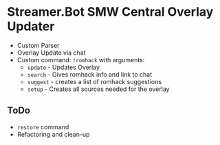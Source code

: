 # Streamer.Bot SMW Central Overlay Updater

* Custom Parser
* Overlay Update via chat
* Custom command: `!romhack` with arguments:
    + `update` - Updates Overlay
    + `search` - Gives romhack info and link to chat
    + `suggest` - creates a list of romhack suggestions
    + `setup` - Creates all sources needed for the overlay

## ToDo
- `restore` command
- Refactoring and clean-up